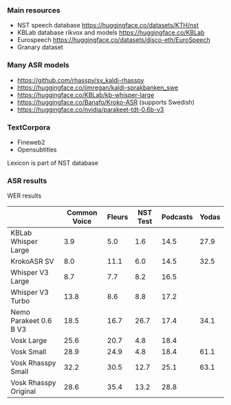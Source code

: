 ### Main resources

  * NST speech database https://huggingface.co/datasets/KTH/nst
  * KBLab database rikvox and models https://huggingface.co/KBLab
  * Eurospeech https://huggingface.co/datasets/disco-eth/EuroSpeech
  * Granary dataset

### Many ASR models

  * https://github.com/rhasspy/sv_kaldi-rhasspy
  * https://huggingface.co/jimregan/kaldi-sprakbanken_swe
  * https://huggingface.co/KBLab/kb-whisper-large
  * https://huggingface.co/Banafo/Kroko-ASR (supports Swedish)
  * https://huggingface.co/nvidia/parakeet-tdt-0.6b-v3

### TextCorpora

  * Fineweb2
  * Opensubtitles

Lexicon is part of NST database


### ASR results

WER results

|                           | Common Voice | Fleurs | NST Test | Podcasts | Yodas |
|---------------------------|--------------|--------|----------|----------|-------|
| KBLab Whisper Large       | 3.9          |  5.0   |  1.6     |  14.5    |  27.9 |
| KrokoASR SV               | 8.0          |  11.1  |  6.0     |  14.5    | 32.5  |
| Whisper V3 Large          | 8.7          |  7.7   |  8.2     |  16.5    |       |
| Whisper V3 Turbo          | 13.8         |  8.6   |  8.8     |  17.2    |       |
| Nemo Parakeet 0.6 B V3    | 18.5         | 16.7   |  26.7    |  17.4    | 34.1  |
| Vosk Large                | 25.6         |  20.7  |  4.8     |  18.4    |       |
| Vosk Small                | 28.9         |  24.9  |  4.8     |  18.4    | 61.1  |
| Vosk Rhasspy Small        | 32.2         | 30.5   |  12.7    |  25.1    | 63.1  |
| Vosk Rhasspy Original     | 28.6         | 35.4   |  13.2    |  28.8    |       |
